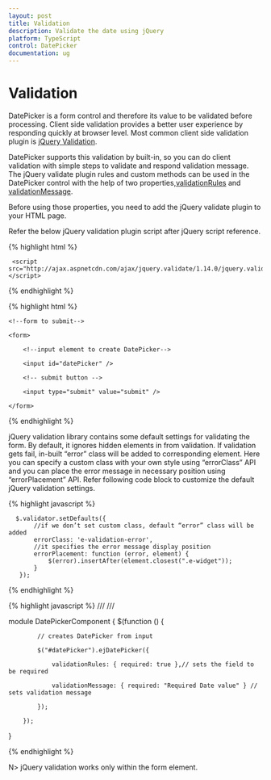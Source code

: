 ```yaml
---
layout: post
title: Validation
description: Validate the date using jQuery
platform: TypeScript
control: DatePicker
documentation: ug
---
```

# Validation

DatePicker is a form control and therefore its value to be validated before processing. Client side validation provides a better user experience by responding quickly at browser level. Most common client side validation plugin is [jQuery Validation](http://ajax.aspnetcdn.com/ajax/jquery.validate/1.14.0/jquery.validate.min.js). 

DatePicker supports this validation by built-in, so you can do client validation with simple steps to validate and respond validation message. The jQuery validate plugin rules and custom methods can be used in the DatePicker control with the help of two properties,[validationRules](https://help.syncfusion.com/api/js/ejdatepicker#members:validationrules) and [validationMessage](https://help.syncfusion.com/api/js/ejdatepicker#members:validationmessage). 

Before using those properties, you need to add the jQuery validate plugin to your HTML page.

Refer the below jQuery validation plugin script after jQuery script reference.

{% highlight html %}

     <script src="http://ajax.aspnetcdn.com/ajax/jquery.validate/1.14.0/jquery.validate.min.js"></script>

{% endhighlight %}

{% highlight html %}

    <!--form to submit-->

    <form>

        <!--input element to create DatePicker-->

        <input id="datePicker" />

        <!-- submit button -->

        <input type="submit" value="submit" />

    </form>


{% endhighlight %}

jQuery validation library contains some default settings for validating the form. By default, it ignores hidden elements in from validation. If validation gets fail, in-built “error” class will be added to corresponding element. Here you can specify a custom class with your own style using “errorClass” API and you can place the error message in necessary position using “errorPlacement” API. Refer following code block to customize the default jQuery validation settings.

   {% highlight javascript %}
       
      $.validator.setDefaults({
           //if we don’t set custom class, default “error” class will be added
           errorClass: 'e-validation-error',
           //it specifies the error message display position
           errorPlacement: function (error, element) {
               $(error).insertAfter(element.closest(".e-widget"));
           }
       });

   {% endhighlight %}


{% highlight javascript %}
/// <reference path="../tsfiles/jquery.d.ts" />
/// <reference path="../tsfiles/ej.web.all.d.ts" />

module DatePickerComponent {
        $(function () {

            // creates DatePicker from input

            $("#datePicker").ejDatePicker({

                validationRules: { required: true },// sets the field to be required

                validationMessage: { required: "Required Date value" } // sets validation message

            });

        });
}

{% endhighlight %}

N>  jQuery validation works only within the form element.

